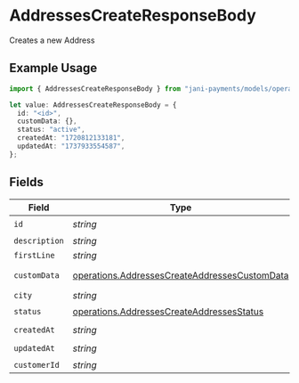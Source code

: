 # AddressesCreateResponseBody

Creates a new Address

## Example Usage

```typescript
import { AddressesCreateResponseBody } from "jani-payments/models/operations";

let value: AddressesCreateResponseBody = {
  id: "<id>",
  customData: {},
  status: "active",
  createdAt: "1720812133181",
  updatedAt: "1737933554587",
};
```

## Fields

| Field                                                                                                          | Type                                                                                                           | Required                                                                                                       | Description                                                                                                    |
| -------------------------------------------------------------------------------------------------------------- | -------------------------------------------------------------------------------------------------------------- | -------------------------------------------------------------------------------------------------------------- | -------------------------------------------------------------------------------------------------------------- |
| `id`                                                                                                           | *string*                                                                                                       | :heavy_check_mark:                                                                                             | N/A                                                                                                            |
| `description`                                                                                                  | *string*                                                                                                       | :heavy_minus_sign:                                                                                             | N/A                                                                                                            |
| `firstLine`                                                                                                    | *string*                                                                                                       | :heavy_minus_sign:                                                                                             | N/A                                                                                                            |
| `customData`                                                                                                   | [operations.AddressesCreateAddressesCustomData](../../models/operations/addressescreateaddressescustomdata.md) | :heavy_check_mark:                                                                                             | Any valid JSON value                                                                                           |
| `city`                                                                                                         | *string*                                                                                                       | :heavy_minus_sign:                                                                                             | N/A                                                                                                            |
| `status`                                                                                                       | [operations.AddressesCreateAddressesStatus](../../models/operations/addressescreateaddressesstatus.md)         | :heavy_check_mark:                                                                                             | N/A                                                                                                            |
| `createdAt`                                                                                                    | *string*                                                                                                       | :heavy_check_mark:                                                                                             | N/A                                                                                                            |
| `updatedAt`                                                                                                    | *string*                                                                                                       | :heavy_check_mark:                                                                                             | N/A                                                                                                            |
| `customerId`                                                                                                   | *string*                                                                                                       | :heavy_minus_sign:                                                                                             | N/A                                                                                                            |